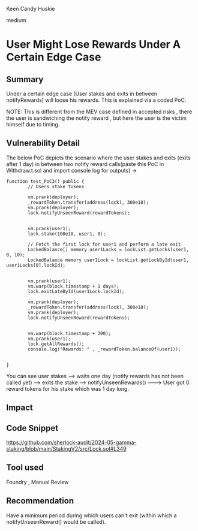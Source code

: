 Keen Candy Huskie

medium

# User Might Lose Rewards Under A Certain Edge Case

## Summary

Under a certain edge case (User stakes and exits in between notifyRewards) will loose his rewards. This is explained via a coded PoC.

NOTE:  This is different from the MEV case defined in accepted risks , there the user is sandwiching the notify reward , but here the user is the victim himself due to timing.

## Vulnerability Detail

The below PoC depicts the scenario where the user stakes and exits (exits after 1 day) in between two notify reward calls(paste this PoC in Withdraw.t.sol and import console log for outputs) ->

```solidity
function test_PoC3() public {
        // Users stake tokens

        vm.prank(deployer);
        _rewardToken.transfer(address(lock), 300e18);
        vm.prank(deployer);
        lock.notifyUnseenReward(rewardTokens);


        vm.prank(user1);
        lock.stake(100e18, user1, 0);
        
        // Fetch the first lock for user1 and perform a late exit
        LockedBalance[] memory user1Locks = lockList.getLocks(user1, 0, 10);
        LockedBalance memory user1Lock = lockList.getLockById(user1, user1Locks[0].lockId);


        vm.prank(user1);
        vm.warp(block.timestamp + 1 days);
        lock.exitLateById(user1Lock.lockId);

        vm.prank(deployer);
        _rewardToken.transfer(address(lock), 300e18);
        vm.prank(deployer);
        lock.notifyUnseenReward(rewardTokens);

        
        vm.warp(block.timestamp + 300);
        vm.prank(user1);
        lock.getAllRewards();
        console.log("Rewards: " , _rewardToken.balanceOf(user1));


}
```

You can see user stakes --> waits one day (notify rewards has not been called yet) --> exits the stake --> notifyUnseenRewards() --->
User got 0 reward tokens for his stake which was 1 day long.
## Impact

## Code Snippet

https://github.com/sherlock-audit/2024-05-gamma-staking/blob/main/StakingV2/src/Lock.sol#L349

## Tool used

Foundry , Manual Review

## Recommendation

Have a minimum period during which users can't exit (within which a notifyUnseenReward() would be called).